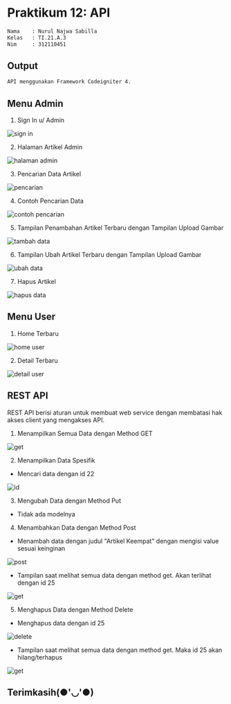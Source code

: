 # Praktikum 12: API

```bash
Nama    : Nurul Najwa Sabilla
Kelas   : TI.21.A.3
Nim     : 312110451
```

## Output

```bash
API menggunakan Framework Codeigniter 4.
```

## Menu Admin

1. Sign In u/ Admin

![sign in](images/sign-in.png)

2. Halaman Artikel Admin

![halaman admin](images/halaman-admin.png)

3. Pencarian Data Artikel

![pencarian](images/pencarian-data.png)

4. Contoh Pencarian Data

![contoh pencarian](images/contoh-cari.png)

5. Tampilan Penambahan Artikel Terbaru dengan Tampilan Upload Gambar

![tambah data](images/tambah-data.png)

6. Tampilan Ubah Artikel Terbaru dengan Tampilan Upload Gambar

![ubah data](images/ubah-data.png)

7. Hapus Artikel

![hapus data](images/hapus-data.png)


## Menu User

1. Home Terbaru

![home user](images/halaman-user.png)

2. Detail Terbaru

![detail user](images/detail-user.png)


## REST API

REST API berisi aturan untuk membuat web service dengan membatasi hak akses client
yang mengakses API.

1. Menampilkan Semua Data dengan Method GET

![get](images/get.png)

2. Menampilkan Data Spesifik 

- Mencari data dengan id 22

![id](images/data-spesifik.png)

3. Mengubah Data dengan Method Put

- Tidak ada modelnya

4. Menambahkan Data dengan Method Post

- Menambah data dengan judul "Artikel Keempat" dengan mengisi value sesuai keinginan

![post](images/post.png)

- Tampilan saat melihat semua data dengan method get. Akan terlihat dengan id 25

![get](images/setelah-ditambahkan.png)

5. Menghapus Data dengan Method Delete

- Menghapus data dengan id 25

![delete](images/delete.png)

- Tampilan saat melihat semua data dengan method get. Maka id 25 akan hilang/terhapus

![get](images/setelah-delete.png)


## Terimkasih(●'◡'●)